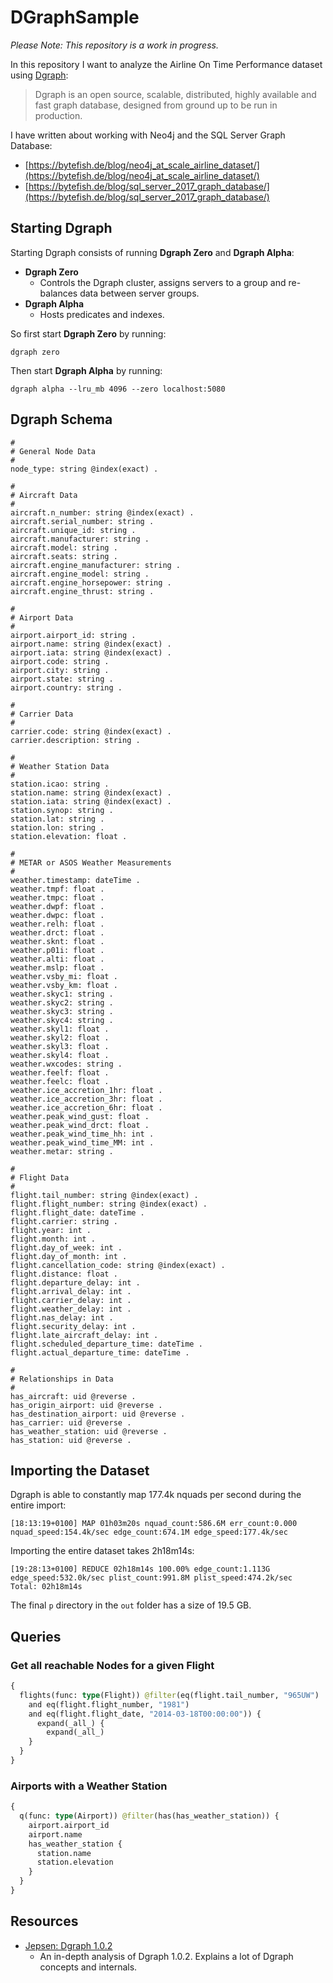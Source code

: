 # DGraphSample #

*Please Note: This repository is a work in progress.*

In this repository I want to analyze the Airline On Time Performance dataset using [Dgraph]:

> Dgraph is an open source, scalable, distributed, highly available and fast graph database, 
> designed from ground up to be run in production.

I have written about working with Neo4j and the SQL Server Graph Database:

* [https://bytefish.de/blog/neo4j_at_scale_airline_dataset/](https://bytefish.de/blog/neo4j_at_scale_airline_dataset/)
* [https://bytefish.de/blog/sql_server_2017_graph_database/](https://bytefish.de/blog/sql_server_2017_graph_database/)

## Starting Dgraph ##

Starting Dgraph consists of running **Dgraph Zero** and **Dgraph Alpha**:

* **Dgraph Zero**
    * Controls the Dgraph cluster, assigns servers to a group and re-balances data between server groups.
* **Dgraph Alpha** 
    * Hosts predicates and indexes.

So first start **Dgraph Zero** by running:

```
dgraph zero
```

Then start **Dgraph Alpha** by running:

```
dgraph alpha --lru_mb 4096 --zero localhost:5080
```

## Dgraph Schema ##

```
#
# General Node Data
#
node_type: string @index(exact) .

#
# Aircraft Data
#
aircraft.n_number: string @index(exact) .
aircraft.serial_number: string .
aircraft.unique_id: string .
aircraft.manufacturer: string .
aircraft.model: string .
aircraft.seats: string .
aircraft.engine_manufacturer: string .
aircraft.engine_model: string .
aircraft.engine_horsepower: string .
aircraft.engine_thrust: string .

#
# Airport Data
#
airport.airport_id: string .
airport.name: string @index(exact) .
airport.iata: string @index(exact) .
airport.code: string .
airport.city: string .
airport.state: string .
airport.country: string .

#
# Carrier Data
#
carrier.code: string @index(exact) .
carrier.description: string .

# 
# Weather Station Data
# 
station.icao: string .
station.name: string @index(exact) .
station.iata: string @index(exact) .
station.synop: string .
station.lat: string .
station.lon: string .
station.elevation: float .

#
# METAR or ASOS Weather Measurements
#
weather.timestamp: dateTime .
weather.tmpf: float .
weather.tmpc: float .
weather.dwpf: float .
weather.dwpc: float .
weather.relh: float .
weather.drct: float .
weather.sknt: float .
weather.p01i: float .
weather.alti: float .
weather.mslp: float .
weather.vsby_mi: float .
weather.vsby_km: float .
weather.skyc1: string .
weather.skyc2: string .
weather.skyc3: string .
weather.skyc4: string .
weather.skyl1: float .
weather.skyl2: float .
weather.skyl3: float .
weather.skyl4: float .
weather.wxcodes: string .
weather.feelf: float .
weather.feelc: float .
weather.ice_accretion_1hr: float .
weather.ice_accretion_3hr: float .
weather.ice_accretion_6hr: float .
weather.peak_wind_gust: float .
weather.peak_wind_drct: float .
weather.peak_wind_time_hh: int .
weather.peak_wind_time_MM: int .
weather.metar: string .

#
# Flight Data
#
flight.tail_number: string @index(exact) .
flight.flight_number: string @index(exact) .
flight.flight_date: dateTime .
flight.carrier: string .
flight.year: int .
flight.month: int .
flight.day_of_week: int .
flight.day_of_month: int .
flight.cancellation_code: string @index(exact) .
flight.distance: float .
flight.departure_delay: int .
flight.arrival_delay: int .
flight.carrier_delay: int .
flight.weather_delay: int .
flight.nas_delay: int .
flight.security_delay: int .
flight.late_aircraft_delay: int .
flight.scheduled_departure_time: dateTime .
flight.actual_departure_time: dateTime .

#
# Relationships in Data
#
has_aircraft: uid @reverse .
has_origin_airport: uid @reverse .
has_destination_airport: uid @reverse .
has_carrier: uid @reverse .
has_weather_station: uid @reverse .
has_station: uid @reverse .
```

## Importing the Dataset ##

Dgraph is able to constantly map 177.4k nquads per second during the entire import:

```
[18:13:19+0100] MAP 01h03m20s nquad_count:586.6M err_count:0.000 nquad_speed:154.4k/sec edge_count:674.1M edge_speed:177.4k/sec
```

Importing the entire dataset takes 2h18m14s:

```
[19:28:13+0100] REDUCE 02h18m14s 100.00% edge_count:1.113G edge_speed:532.0k/sec plist_count:991.8M plist_speed:474.2k/sec
Total: 02h18m14s
```

The final ``p`` directory in the ``out`` folder has a size of 19.5 GB.

## Queries ##

### Get all reachable Nodes for a given Flight ###

```graphql
{
  flights(func: type(Flight)) @filter(eq(flight.tail_number, "965UW") 
    and eq(flight.flight_number, "1981")
    and eq(flight.flight_date, "2014-03-18T00:00:00")) {
      expand(_all_) {
        expand(_all_)
    }
  }
}
```

### Airports with a Weather Station ###

```graphql
{
  q(func: type(Airport)) @filter(has(has_weather_station)) {
    airport.airport_id
    airport.name
    has_weather_station {
      station.name
      station.elevation
    }
  }
}
```

## Resources ##

* [Jepsen: Dgraph 1.0.2](https://jepsen.io/analyses/dgraph-1-0-2)
    * An in-depth analysis of Dgraph 1.0.2. Explains a lot of Dgraph concepts and internals.

[Dgraph]: https://dgraph.io/
